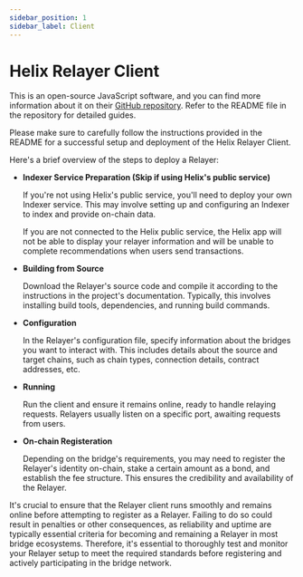```yaml
---
sidebar_position: 1
sidebar_label: Client
---
```


# Helix Relayer Client

This is an open-source JavaScript software, and you can find more information about it on their [GitHub repository](https://github.com/helix-bridge/relayer). Refer to the README file in the repository for detailed guides.

Please make sure to carefully follow the instructions provided in the README for a successful setup and deployment of the Helix Relayer Client.

Here's a brief overview of the steps to deploy a Relayer:

- **Indexer Service Preparation (Skip if using Helix's public service)**

  If you're not using Helix's public service, you'll need to deploy your own Indexer service. This may involve setting up and configuring an Indexer to index and provide on-chain data.

  If you are not connected to the Helix public service, the Helix app will not be able to display your relayer information and will be unable to complete recommendations when users send transactions.

- **Building from Source**

  Download the Relayer's source code and compile it according to the instructions in the project's documentation. Typically, this involves installing build tools, dependencies, and running build commands.

- **Configuration**

  In the Relayer's configuration file, specify information about the bridges you want to interact with. This includes details about the source and target chains, such as chain types, connection details, contract addresses, etc.

- **Running**

  Run the client and ensure it remains online, ready to handle relaying requests. Relayers usually listen on a specific port, awaiting requests from users.

- **On-chain Registeration**

  Depending on the bridge's requirements, you may need to register the Relayer's identity on-chain, stake a certain amount as a bond, and establish the fee structure. This ensures the credibility and availability of the Relayer.

It's crucial to ensure that the Relayer client runs smoothly and remains online before attempting to register as a Relayer. Failing to do so could result in penalties or other consequences, as reliability and uptime are typically essential criteria for becoming and remaining a Relayer in most bridge ecosystems. Therefore, it's essential to thoroughly test and monitor your Relayer setup to meet the required standards before registering and actively participating in the bridge network.
